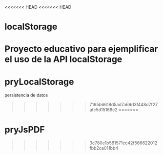 <<<<<<< HEAD
<<<<<<< HEAD
# localStorage
Proyecto educativo para ejemplificar el uso de la API localStorage
=======
# pryLocalStorage
persistencia de datos
>>>>>>> 7195b6618d5ad7a69d3f448d7f27afc5d15168e2
=======
# pryJsPDF
>>>>>>> 3c780e1b581571cc42f566622012fbb2ce011bb4
